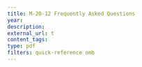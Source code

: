 ```yaml
---
title: M-20-12 Frequently Asked Questions
year: 
description: 
external_url: t
content_tags: 
type: pdf
filters: quick-reference omb
---
```

